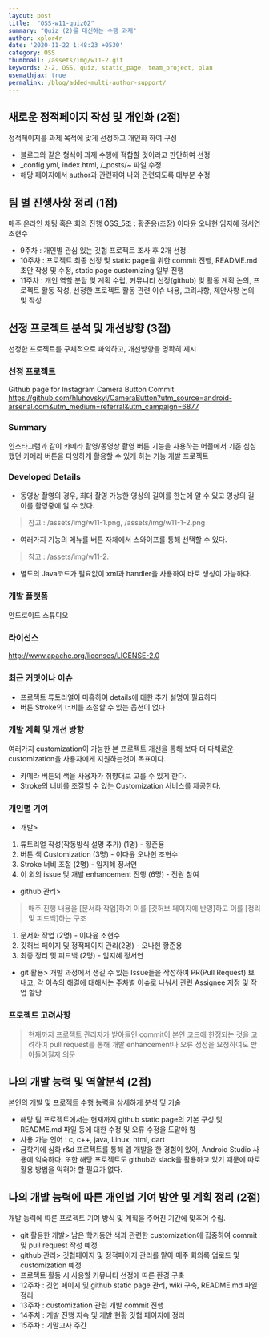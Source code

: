 ```yaml
---
layout: post
title:  "OSS-w11-quiz02"
summary: "Quiz (2)를 대신하는 수행 과제"
author: xplor4r
date: '2020-11-22 1:48:23 +0530'
category: OSS
thumbnail: /assets/img/w11-2.gif
keywords: 2-2, OSS, quiz, static_page, team_project, plan
usemathjax: true
permalink: /blog/added-multi-author-support/
---
```


## 새로운 정적페이지 작성 및 개인화 (2점)
정적페이지를 과제 목적에 맞게 선정하고 개인화 하여 구성
- 블로그와 같은 형식이 과제 수행에 적합할 것이라고 판단하여 선정
- _config.yml, index.html, /_posts/~ 파일 수정
- 해당 페이지에서 author과 관련하여 나와 관련되도록 대부분 수정


## 팀 별 진행사항 정리 (1점)
매주 온라인 채팅 혹은 회의 진행
OSS_5조 : 황준용(조장) 이다윤 오나현 임지혜 정서연 조현수
- 9주차 : 개인별 관심 있는 깃헙 프로젝트 조사 후 2개 선정
- 10주차 : 프로젝트 최종 선정 및 static page을 위한 commit 진행, README.md 초안 작성 및 수정, static page customizing 일부 진행
- 11주차 : 개인 역할 분담 및 계획 수립, 커뮤니티 선정(github) 및 활동 계획 논의, 프로젝트 활동 작성, 선정한 프로젝트 활동 관련 이슈 내용, 고려사항, 제안사항 논의 및 작성


## 선정 프로젝트 분석 및 개선방향 (3점)
선정한 프로젝트를 구체적으로 파악하고, 개선방향을 명확히 제시

### 선정 프로젝트
Github page for Instagram Camera Button Commit
https://github.com/hluhovskyi/CameraButton?utm_source=android-arsenal.com&utm_medium=referral&utm_campaign=6877

### Summary
인스타그램과 같이 카메라 촬영/동영상 촬영 버튼 기능을 사용하는 어플에서 기존 심심했던 카메라 버튼을 다양하게 활용할 수 있게 하는 기능 개발 프로젝트

### Developed Details
- 동영상 촬영의 경우, 최대 촬영 가능한 영상의 길이를 한눈에 알 수 있고 영상의 길이를 촬영중에 알 수 있다.
> 참고 : /assets/img/w11-1.png, /assets/img/w11-1-2.png
- 여러가지 기능의 메뉴를 버튼 자체에서 스와이프를 통해 선택할 수 있다.
> 참고 : /assets/img/w11-2.
- 별도의 Java코드가 필요없이 xml과 handler을 사용하여 바로 생성이 가능하다.

### 개발 플랫폼
안드로이드 스튜디오

### 라이선스
http://www.apache.org/licenses/LICENSE-2.0

### 최근 커밋이나 이슈
- 프로젝트 튜토리얼이 미흡하여 details에 대한 추가 설명이 필요하다
- 버튼 Stroke의 너비를 조절할 수 있는 옵션이 없다

### 개발 계획 및 개선 방향
여러가지 customization이 가능한 본 프로젝트 개선을 통해 보다 더 다채로운 customization을 사용자에게 지원하는것이 목표이다.
- 카메라 버튼의 색을 사용자가 취향대로 고를 수 있게 한다.
- Stroke의 너비를 조절할 수 있는 Customization 서비스를 제공한다.

### 개인별 기여
- 개발>
1) 튜토리얼 작성(작동방식 설명 추가) (1명) - 황준용
2) 버튼 색 Customization (3명) - 이다윤 오나현 조현수
3) Stroke 너비 조절 (2명) - 임지혜 정서연
4) 이 외의 issue 및 개발 enhancement 진행 (6명) - 전원 참여
- github 관리>
> 매주 진행 내용을 [문서화 작업]하여 이를 [깃허브 페이지에 반영]하고 이를 [정리 및 피드백]하는 구조
1) 문서화 작업 (2명) - 이다윤 조현수
2) 깃허브 페이지 및 정적페이지 관리(2명) - 오나현 황준용
3) 최종 정리 및 피드백 (2명) - 임지혜 정서연
- git 활용> 개발 과정에서 생길 수 있는 Issue들을 작성하여 PR(Pull Request) 보내고, 각 이슈의 해결에 대해서는 주차별 이슈로 나눠서 관련 Assignee 지정 및 작업 할당

### 프로젝트 고려사항
> 현재까지 프로젝트 관리자가 받아들인 commit이 본인 코드에 한정되는 것을 고려하여 pull request를 통해 개발 enhancement나 오류 정정을 요청하여도 받아들여질지 의문


## 나의 개발 능력 및 역할분석 (2점)
본인의 개발 및 프로젝트 수행 능력을 상세하게 분석 및 기술
- 해당 팀 프로젝트에서는 현재까지 github static page의 기본 구성 및 README.md 파일 등에 대한 수정 및 오류 수정을 도맡아 함
- 사용 가능 언어 : c, c++, java, Linux, html, dart
- 금학기에 심화 r&d 프로젝트를 통해 앱 개발을 한 경험이 있어, Android Studio 사용에 익숙하다. 또한 해당 프로젝트도 github과 slack을 활용하고 있기 때문에 따로 활용 방법을 익혀야 할 필요가 없다.


## 나의 개발 능력에 따른 개인별 기여 방안 및 계획 정리 (2점)
개발 능력에 따른 프로젝트 기여 방식 및 계획을 주어진 기간에 맞추어 수립.
- git 활용한 개발> 남은 학기동안 색과 관련한 customization에 집중하여 commit 및 pull request 작성 예정
- github 관리> 깃헙페이지 및 정적페이지 관리를 맡아 매주 회의록 업로드 및 customization 예정
- 프로젝트 활동 시 사용할 커뮤니티 선정에 따른 환경 구축
- 12주차 : 깃헙 페이지 및 github static page 관리, wiki 구축, README.md 파일 정리
- 13주차 : customization 관련 개발 commit 진행
- 14주차 : 개발 진행 지속 및 개발 현황 깃헙 페이지에 정리
- 15주차 : 기말고사 주간
